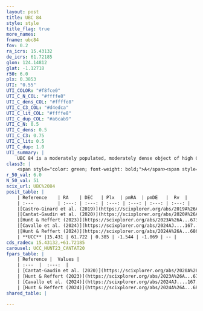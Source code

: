 ```yaml
---
layout: post
title: UBC 84
style: style
title_flag: true
more_names: 
fname: ubc84
fov: 0.2
ra_icrs: 15.43132
de_icrs: 61.72185
glon: 124.14812
glat: -1.12718
r50: 6.0
plx: 0.3853
UTI: "0.55"
UTI_COLOR: "#f8fce0"
UTI_C_N_COL: "#ffffe8"
UTI_C_dens_COL: "#ffffe8"
UTI_C_C3_COL: "#d4edca"
UTI_C_lit_COL: "#ffffe8"
UTI_C_dup_COL: "#a6cab9"
UTI_C_N: 0.5
UTI_C_dens: 0.5
UTI_C_C3: 0.75
UTI_C_lit: 0.5
UTI_C_dup: 1.0
UTI_summary: |
    UBC 84 is a moderately populated, moderately dense object of high C3 quality. It is moderately studied in the literature.
class3: |
    <span style="color: green; font-weight: bold;">A</span><span style="color: #FFC300; font-weight: bold;">B</span>
r_50_val: 6.0
N_50_val: 51
scix_url: UBC%2084
posit_table: |
    | Reference    | RA    | DEC   | Plx  | pmRA  | pmDE   |  Rv  |
    | :---         | :---: | :---: | :---: | :---: | :---: | :---: |
    |[Castro-Ginard et al. (2019)](https://scixplorer.org/abs/2019A%26A...627A..35C) | 15.421 | 61.734 | 0.367 | -1.552 | -0.967 | -- |
    |[Cantat-Gaudin et al. (2020)](https://scixplorer.org/abs/2020A%26A...640A...1C) | 15.429 | 61.72 | 0.37 | -1.536 | -0.978 | -- |
    |[Hunt & Reffert (2023)](https://scixplorer.org/abs/2023A%26A...673A.114H) | 15.424 | 61.689 | 0.379 | -1.519 | -1.079 | -34.621 |
    |[Cavallo et al. (2024)](https://scixplorer.org/abs/2024AJ....167...12C) | 15.845 | 61.729 | 0.38 | -- | -- | -- |
    |[Hunt & Reffert (2024)](https://scixplorer.org/abs/2024A%26A...686A..42H) | 15.424 | 61.689 | 0.379 | -1.519 | -1.079 | -34.621 |
    | **UCC** |15.431 | 61.722 | 0.385 | -1.544 | -1.069 | -- | 
cds_radec: 15.43132,+61.72185
carousel: UCC_HUNT23_CANTAT20
fpars_table: |
    | Reference |  Values |
    | :---  |  :---:  |
    | [Cantat-Gaudin et al. (2020)](https://scixplorer.org/abs/2020A%26A...640A...1C) | `AVNN=1.61, DMNN=12.12, AgeNN=7.68` |
    | [Hunt & Reffert (2023)](https://scixplorer.org/abs/2023A%26A...673A.114H) | `AV50=1.837, diffAV50=2.605, MOD50=11.881, logAge50=7.689` |
    | [Cavallo et al. (2024)](https://scixplorer.org/abs/2024AJ....167...12C) | `AV50=2.07, dMod50=12.12, logAge50=7.35, [Fe/H]50=0.37` |
    | [Hunt & Reffert (2024)](https://scixplorer.org/abs/2024A%26A...686A..42H) | `MassJ=459.827` |
shared_table: |
    
---
```

